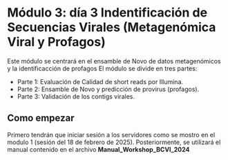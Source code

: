 
# Módulo 3: día 3 Indentificación de Secuencias Virales (Metagenómica Viral y Profagos)

Este módulo se centrará en el ensamble de Novo de datos metagenómicos y la identificacción de profagos
El módulo se divide en tres partes: 

 - Parte 1: Evaluación de Calidad de short reads por Illumina.
 - Parte 2: Ensamble de Novo y predicción de provirus (profagos).
 - Parte 3: Validación de los contigs virales.

## Como empezar  
Primero tendrán que iniciar sesión a los servidores como se mostro en el modulo 1 (sesión del 18 de febrero de 2025). Posteriormente, se utilizará el manual contenido en el archivo **Manual_Workshop_BCVI_2024**
